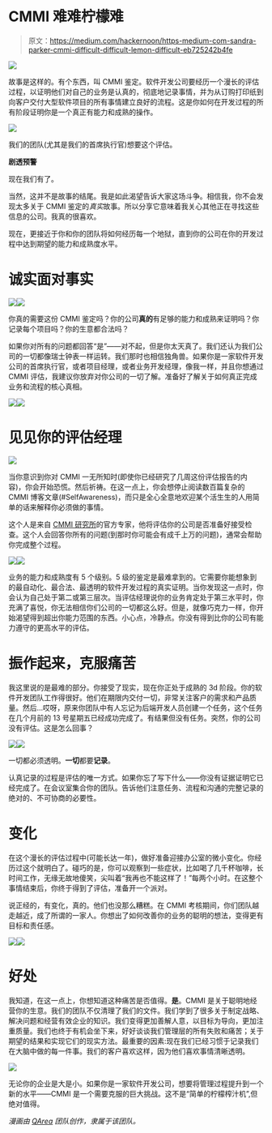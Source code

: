 # CMMI 难难柠檬难

> 原文：<https://medium.com/hackernoon/https-medium-com-sandra-parker-cmmi-difficult-difficult-lemon-difficult-eb725242b4fe>

![](img/3927fa4fbc6dc3c5adb1135b83ce87b9.png)

故事是这样的。有个东西，叫 CMMI 鉴定。软件开发公司要经历一个漫长的评估过程，以证明他们对自己的业务是认真的，彻底地记录事情，并为从订购打印纸到向客户交付大型软件项目的所有事情建立良好的流程。这是你如何在开发过程的所有阶段证明你是一个真正有能力和成熟的操作。

![](img/272d81d659b08c3abcc4caf0e222d2d2.png)

我们的团队(尤其是我们的首席执行官)想要这个评估。

****剧透预警****

现在我们有了。

当然，这并不是故事的结尾。我是如此渴望告诉大家这场斗争。相信我，你不会发现太多关于 CMMI 鉴定的*真实*故事。所以分享它意味着我关心其他正在寻找这些信息的公司。我真的很喜欢。

现在，更接近于你和你的团队将如何经历每一个地狱，直到你的公司在你的开发过程中达到期望的能力和成熟度水平。

# 诚实面对事实

![](img/3f79914b2421fcc0399fa3ae7c5d089d.png)![](img/6a409148c12af44e79a1a4beb9110fe6.png)

你真的需要这份 CMMI 鉴定吗？你的公司**真的**有足够的能力和成熟来证明吗？你记录每个项目吗？你的生意都合法吗？

如果你对所有的问题都回答“是”——对不起，但是你太天真了。我们还认为我们公司的一切都像瑞士钟表一样运转。我们那时也相信独角兽。如果你是一家软件开发公司的首席执行官，或者项目经理，或者业务开发经理，像我一样，并且你想通过 CMMI 评估，我建议你放弃对你公司的一切了解。准备好了解关于如何真正完成业务和流程的核心真相。

![](img/95ce2b327988fafaa050b771f6d60282.png)![](img/28dc044bc32ce4987cc1506f0c55d6f8.png)

# 见见你的评估经理

![](img/697fbd5c47f6f2f8b279e9be8234d2ab.png)

当你意识到你对 CMMI 一无所知时(即使你已经研究了几周这份评估报告的内容)，你会开始恐慌。然后祈祷。在这一点上，你会想停止阅读数百篇复杂的 CMMI 博客文章(#SelfAwareness)，而只是全心全意地欢迎某个活生生的人用简单的话来解释你必须做的事情。

这个人是来自 [CMMI 研究所](https://cmmiinstitute.com/)的官方专家，他将评估你的公司是否准备好接受检查。这个人会回答你所有的问题(到那时你可能会有成千上万的问题)，通常会帮助你完成整个过程。

![](img/9daac5a8beee2ba7a0caa79c94a8cd95.png)![](img/89b0dca1a93365d84d66d6d2a15ee601.png)

业务的能力和成熟度有 5 个级别。5 级的鉴定是最难拿到的。它需要你能想象到的最自动化、最合法、最透明的软件开发过程的真实证明。当你发现这一点时，你会认为自己处于第二或第三层次。当评估经理说你的业务肯定处于第三水平时，你充满了喜悦，你无法相信你们公司的一切都这么好。但是，就像巧克力一样，你开始渴望得到超出你能力范围的东西。小心点，冷静点。你没有得到比你的公司有能力遵守的更高水平的评估。

# 振作起来，克服痛苦

我这里说的是最难的部分。你接受了现实，现在你正处于成熟的 3d 阶段。你的软件开发团队工作得很好。他们在期限内交付一切，非常关注客户的需求和产品质量。然后…哎呀，原来你团队中有人忘记为后端开发人员创建一个任务，这个任务在几个月前的 13 号星期五已经成功完成了。有结果但没有任务。突然，你的公司没有评估。这是怎么回事？

![](img/cae671012d916227de21e764f9d1409f.png)![](img/7b40e4132f542774675168f11ccac535.png)

一切都必须透明。**一切**都要**记录**。

认真记录的过程是评估的唯一方式。如果你忘了写下什么——你没有证据证明它已经完成了。在会议室集合你的团队。告诉他们注意任务、流程和沟通的完整记录的绝对的、不可协商的必要性。

# 变化

在这个漫长的评估过程中(可能长达一年)，做好准备迎接办公室的微小变化。你经历过这个就明白了。碰巧的是，你可以观察到一些症状，比如喝了几千杯咖啡，长时间工作，无缘无故地傻笑，尖叫着“我再也不能这样了！”每两个小时。在这整个事情结束后，你终于得到了评估，准备开一个派对。

说正经的，有变化，真的。他们也没那么糟糕。在 CMMI 考核期间，你们团队越走越近，成了所谓的一家人。你想出了如何改善你的业务的聪明的想法，变得更有目标和责任感。

![](img/f3a5a8e93b771c7a66135b6ae153a316.png)![](img/fae8d7accf38eb59dd4146bd1ebc458c.png)

# 好处

我知道，在这一点上，你想知道这种痛苦是否值得。**是**。CMMI 是关于聪明地经营你的生意。我们的团队不仅清理了我们的文件。我们学到了很多关于制定战略、解决问题和经营有效企业的知识。我们变得更加善解人意，以目标为导向，更加注重质量。我们也终于有机会坐下来，好好谈谈我们管理层的所有失败和痛苦；关于期望的结果和实现它们的现实方法。最重要的因素:现在我们已经习惯于记录我们在大脑中做的每一件事。我们的客户喜欢这样，因为他们喜欢事情清晰透明。

![](img/3d617a8f806e3712443db6a17098a663.png)

无论你的企业是大是小。如果你是一家软件开发公司，想要将管理过程提升到一个新的水平——CMMI 是一个需要克服的巨大挑战。这不是“简单的柠檬榨汁机”,但绝对值得。

*漫画由* [*QArea*](https://qarea.com/) *团队创作，隶属于该团队。*